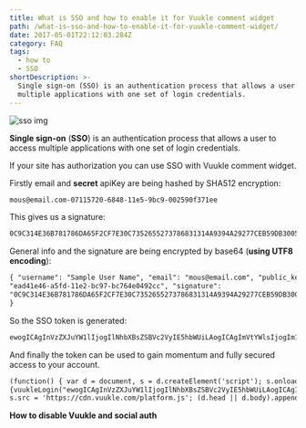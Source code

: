 ```yaml
---
title: What is SSO and how to enable it for Vuukle comment widget
path: /what-is-sso-and-how-to-enable-it-for-vuukle-comment-widget/
date: 2017-05-01T22:12:03.284Z
category: FAQ
tags:
  - how to
  - SSO
shortDescription: >-
  Single sign-on (SSO) is an authentication process that allows a user to access
  multiple applications with one set of login credentials.
---
```


![sso img](/img/what-is-sso-and-how-to-enable-it-for-vuukle-comment-widget-img_2.png)

**Single sign-on** (**SSO**) is an authentication process that allows a user to access multiple applications with one set of login credentials.

If your site has authorization you can use SSO with Vuukle comment widget.

Firstly email and **secret** apiKey are being hashed by SHA512 encryption:

```html
mous@email.com-07115720-6848-11e5-9bc9-002590f371ee
```

This gives us a signature:

```html
0C9C314E36B781786DA65F2CF7E30C7352655273786831314A9394A29277CEB59DB3005203A42F2DEA8A15A44630243E5B4F10C19AB0C7D703AC29D6C78A0180
```

General info and the signature are being encrypted by base64 (**using UTF8 encoding**):

```html
{ "username": "Sample User Name", "email": "mous@email.com", "public_key":
"ead41e46-a5fd-11e2-bc97-bc764e0492cc", "signature":
"0C9C314E36B781786DA65F2CF7E30C7352655273786831314A9394A29277CEB59DB3005203A42F2DEA8A15A44630243E5B4F10C19AB0C7D703AC29D6C78A0180"
}
```

So the SSO token is generated:

```html
ewogICAgInVzZXJuYW1lIjogIlNhbXBsZSBVc2VyIE5hbWUiLAogICAgImVtYWlsIjogIm1vdXNAZW1haWwuY29tIiwKICAgICJwdWJsaWNfa2V5IjogImVhZDQxZTQ2LWE1ZmQtMTFlMi1iYzk3LWJjNzY0ZTA0OTJjYyIsCiAgICAic2lnbmF0dXJlIjogIjBDOUMzMTRFMzZCNzgxNzg2REE2NUYyQ0Y3RTMwQzczNTI2NTUyNzM3ODY4MzEzMTRBOTM5NEEyOTI3N0NFQjU5REIzMDA1MjAzQTQyRjJERUE4QTE1QTQ0NjMwMjQzRTVCNEYxMEMxOUFCMEM3RDcwM0FDMjlENkM3OEEwMTgwIgp9
```

And finally the token can be used to gain momentum and fully secured access to your account.

```html
(function() { var d = document, s = d.createElement('script'); s.onload = function()
{vuukleLogin("ewogICAgInVzZXJuYW1lIjogIlNhbXBsZSBVc2VyIE5hbWUiLAogICAgImVtYWlsIjogIm1vdXNAZW1haWwuY29tIiwKICAgICJwdWJsaWNfa2V5IjogImVhZDQxZTQ2LWE1ZmQtMTFlMi1iYzk3LWJjNzY0ZTA0OTJjYyIsCiAgICAic2lnbmF0dXJlIjogIjBDOUMzMTRFMzZCNzgxNzg2REE2NUYyQ0Y3RTMwQzczNTI2NTUyNzM3ODY4MzEzMTRBOTM5NEEyOTI3N0NFQjU5REIzMDA1MjAzQTQyRjJERUE4QTE1QTQ0NjMwMjQzRTVCNEYxMEMxOUFCMEM3RDcwM0FDMjlENkM3OEEwMTgwIgp9")};
s.src = 'https://cdn.vuukle.com/platform.js'; (d.head || d.body).appendChild(s); })();
```

**How to disable Vuukle and social auth**